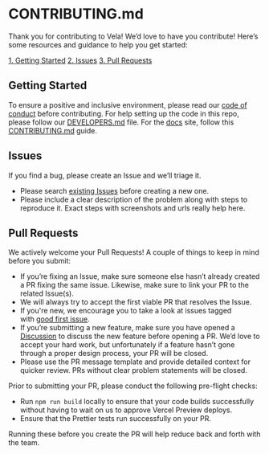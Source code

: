 # CONTRIBUTING.md

Thank you for contributing to Vela! We’d love to have you contribute! Here’s some resources and guidance to help you get started:

[1. Getting Started](#getting-started)
[2. Issues](#issues)
[3. Pull Requests](#pull-requests)

## Getting Started

To ensure a positive and inclusive environment, please read our [code of conduct](https://github.com/simplyblock/vela-studio/.github/blob/main/CODE_OF_CONDUCT.md) before contributing. For help setting up the code in this repo, please follow our [DEVELOPERS.md](https://github.com/simplyblock/vela-studio/blob/master/DEVELOPERS.md) file. For the [docs](https://vela.simplyblock.io/docs) site, follow this [CONTRIBUTING.md](https://github.com/simplyblock/vela-studio/blob/master/apps/docs/CONTRIBUTING.md) guide.

## Issues

If you find a bug, please create an Issue and we’ll triage it.

- Please search [existing Issues](https://github.com/simplyblock/vela-studio/issues) before creating a new one.
- Please include a clear description of the problem along with steps to reproduce it. Exact steps with screenshots and urls really help here.

## Pull Requests

We actively welcome your Pull Requests! A couple of things to keep in mind before you submit:

- If you’re fixing an Issue, make sure someone else hasn’t already created a PR fixing the same issue. Likewise, make sure to link your PR to the related Issue(s).
- We will always try to accept the first viable PR that resolves the Issue.
- If you're new, we encourage you to take a look at issues tagged with [good first issue](https://github.com/simplyblock/vela-studio/labels/good%20first%20issue).
- If you’re submitting a new feature, make sure you have opened a [Discussion](https://github.com/simplyblock/vela-studio/discussions/new/choose) to discuss the new feature before opening a PR. We’d love to accept your hard work, but unfortunately if a feature hasn’t gone through a proper design process, your PR will be closed.
- Please use the PR message template and provide detailed context for quicker review. PRs without clear problem statements will be closed.

Prior to submitting your PR, please conduct the following pre-flight checks:

- Run `npm run build` locally to ensure that your code builds successfully without having to wait on us to approve Vercel Preview deploys.
- Ensure that the Prettier tests run successfully on your PR.

Running these before you create the PR will help reduce back and forth with the team.
